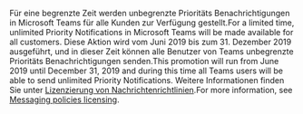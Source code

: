 <span data-ttu-id="2eda3-101">Für eine begrenzte Zeit werden unbegrenzte Prioritäts Benachrichtigungen in Microsoft Teams für alle Kunden zur Verfügung gestellt.</span><span class="sxs-lookup"><span data-stu-id="2eda3-101">For a limited time, unlimited Priority Notifications in Microsoft Teams will be made available for all customers.</span></span> <span data-ttu-id="2eda3-102">Diese Aktion wird vom Juni 2019 bis zum 31. Dezember 2019 ausgeführt, und in dieser Zeit können alle Benutzer von Teams unbegrenzte Prioritäts Benachrichtigungen senden.</span><span class="sxs-lookup"><span data-stu-id="2eda3-102">This promotion will run from June 2019 until December 31, 2019 and during this time all Teams users will be able to send unlimited Priority Notifications.</span></span> <span data-ttu-id="2eda3-103">Weitere Informationen finden Sie unter [Lizenzierung von Nachrichtenrichtlinien](../teams-add-on-licensing/pri-message.md).</span><span class="sxs-lookup"><span data-stu-id="2eda3-103">For more information, see [Messaging policies licensing](../teams-add-on-licensing/pri-message.md).</span></span> 